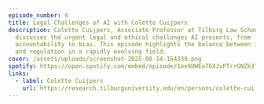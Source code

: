 ```yaml
---
episode_number: 4
title: Legal Challenges of AI with Colette Cuijpers
description: Colette Cuijpers, Associate Professor at Tilburg Law School,
  discusses the urgent legal and ethical challenges AI presents, from
  accountability to bias. This episode highlights the balance between innovation
  and regulation in a rapidly evolving field.
cover: /assets/uploads/screenshot-2025-08-14-164339.png
spotify: https://open.spotify.com/embed/episode/1oe9HWEoT6XJvPTrrGNZk3?utm_source=generator
links:
  - label: Colette Cuijpers
    url: https://research.tilburguniversity.edu/en/persons/colette-cuijpers
---
```

